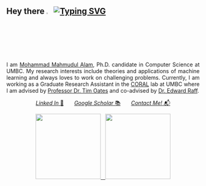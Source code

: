 ## Hey there <img src="https://media.giphy.com/media/hvRJCLFzcasrR4ia7z/giphy.gif" width="2.8%"> [![Typing SVG](https://readme-typing-svg.herokuapp.com?color=FF4500&vCenter=true&width=200&height=20&lines=%3Cmahmudul%2Falam%3E)](https://git.io/typing-svg)
<p align="justify">
  I am <a href="https://mahmudulalam.github.io">Mohammad Mahmudul Alam</a>, Ph.D. candidate in Computer Science at UMBC. My research interests include theories and applications of machine learning and always loves to work on challenging problems. Currently, I am working as a Graduate Research Assistant in the <a href="https://coral-lab.umbc.edu" target="_blank">CORAL</a> lab at UMBC where I am advised by <a href="https://www.csee.umbc.edu/people/faculty/tim-oates/" target="_blank">Professor Dr. Tim Oates</a> and co-advised by <a href="https://www.edwardraff.com/index.php" target="_blank">Dr. Edward Raff</a>.
</p>

<p align="center">
  <a href="https://www.linkedin.com/in/mahmudul-alam/"><em>Linked In</em> 🔗</a> &nbsp; &nbsp; &nbsp;
  <a href="https://scholar.google.com/citations?view_op=list_works&hl=en&user=9z9HFSEAAAAJ"><em>Google Scholar</em> 📚</a> &nbsp; &nbsp; &nbsp;
  <a href="https://mahmudulalam.github.io/#contact"><em>Contact Me!</em> 📬</a>
</p>

<!-- <div align="center" vertical-align="middle">
    <a href="https://mahmudulalam.github.io">
        <img src="https://github.com/MahmudulAlam/mahmudulalam.github.io/blob/main/font-awesome/svgs/solid/user.svg" height=30>
    </a>
  &nbsp;
    <a href="https://github.com/MahmudulAlam">
        <img src="https://cdn.jsdelivr.net/npm/simple-icons@3.13.0/icons/github.svg" height=30>
    </a>
  &nbsp;
    <a href="https://www.linkedin.com/in/mahmudul-alam/">
        <img src="https://cdn.jsdelivr.net/npm/simple-icons@3.13.0/icons/linkedin.svg" height=30>
    </a>
  &nbsp;
    <a href="https://scholar.google.com/citations?view_op=list_works&hl=en&user=9z9HFSEAAAAJ">
        <img src="https://cdn.jsdelivr.net/npm/simple-icons@3.13.0/icons/googlescholar.svg" height=30>
    </a>
</div> -->

<div align="center" vertical-align="middle">
    <a href="https://github.com/MahmudulAlam" targer="_blank"> 
    <img height="170" src="https://github-readme-stats.vercel.app/api?username=MahmudulAlam&show_icons=true&theme=merko&disable_animations=false"> &nbsp;
    <img height="170" src="https://github-readme-stats.vercel.app/api/top-langs/?username=MahmudulAlam&layout=compact&theme=merko&langs_count=6&hide=ShaderLab"> 
    </a>
</div>
